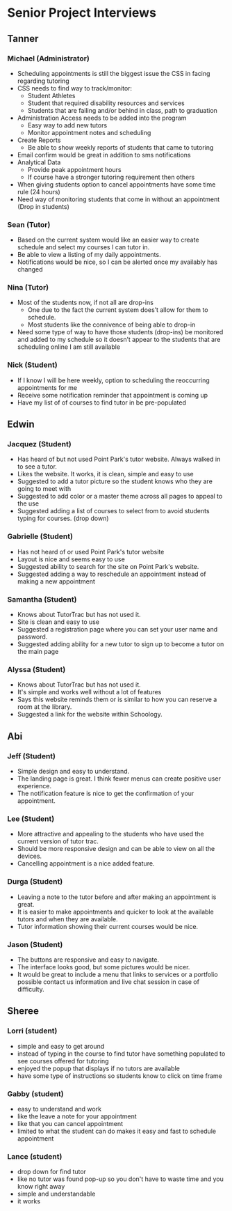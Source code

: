 # Senior Project Interviews

## Tanner

### Michael (Administrator)
* Scheduling appointments is still the biggest issue the CSS in facing regarding tutoring
* CSS needs to find way to track/monitor:
    - Student Athletes
    - Student that required disability resources and services
    - Students that are failing and/or behind in class, path to graduation
*  Administration Access needs to be added into the program
    - Easy way to add new tutors
    - Monitor appointment notes and scheduling
* Create Reports
    - Be able to show weekly reports of students that came to tutoring
* Email confirm would be great in addition to sms notifications
* Analytical Data
    - Provide peak appointment hours
    - If course have a stronger tutoring requirement then others
* When giving students option to cancel appointments have some time rule (24 hours)
* Need way of monitoring students that come in without an appointment (Drop in students)

### Sean (Tutor)
* Based on the current system would like an easier way to create schedule and select my courses I can tutor in.
* Be able to view a listing of my daily appointments.
* Notifications would be nice, so I can be alerted once my availably has changed


### Nina (Tutor)
* Most of the students now, if not all are drop-ins
    - One due to the fact the current system does’t allow for them to schedule.
    - Most students like the connivence of being able to drop-in
* Need some type of way to have those students (drop-ins) be monitored and added to my schedule so it doesn’t appear to the students that are scheduling online  I am still available


### Nick (Student)
* If I know I will be here weekly, option to scheduling the reoccurring appointments for me
* Receive some notification reminder that appointment is coming up
* Have my list of of courses to find tutor in be pre-populated


## Edwin
### Jacquez (Student)
* Has heard of but not used Point Park's tutor website. Always walked in to see a tutor.
* Likes the website. It works, it is clean, simple and easy to use
* Suggested to add a tutor picture so the student knows who they are going to meet with
* Suggested to add color or a master theme across all pages to appeal to the use
* Suggested adding a list of courses to select from to avoid students typing for courses. (drop down)

### Gabrielle (Student)
* Has not heard of or used Point Park's tutor website
* Layout is nice and seems easy to use
* Suggested ability to search for the site on Point Park's website.
* Suggested adding a way to reschedule an appointment instead of making a new appointment

### Samantha (Student)
* Knows about TutorTrac but has not used it.
* Site is clean and easy to use
* Suggested a registration page where you can set your user name and password.
*  Suggested adding ability for a new tutor to sign up to become a tutor on the main page

### Alyssa (Student)
* Knows about TutorTrac but has not used it.
* It's simple and works well without a lot of features
* Says this website reminds them or is similar to how you can reserve a room at the library.
* Suggested a link for the website within Schoology.



## Abi
### Jeff (Student)
* Simple design and easy to understand. 
* The landing page is great. I think fewer menus can create positive user experience.
* The notification feature is nice to get the confirmation of your appointment.

### Lee (Student)
* More attractive and appealing to the students who have used the current version of tutor trac.
* Should be more responsive design and can be able to view on all the devices.
* Cancelling appointment is a nice added feature.

### Durga (Student)
* Leaving a note to the tutor before and after making an appointment is great.
* It is easier to make appointments and quicker to look at the available tutors and when they are available.
* Tutor information showing their current courses would be nice.

### Jason (Student)
* The buttons are responsive and easy to navigate.
* The interface looks good, but some pictures would be nicer.
* It would be great to include a menu that links to services or a portfolio possible contact us information and live chat session in case of difficulty.

## Sheree

### Lorri (student)
* simple and easy to get around
* instead of typing in the course to find tutor have something populated to see courses offered for tutoring
* enjoyed the popup that displays if no tutors are available
* have some type of instructions so students know to click on time frame
### Gabby (student)
* easy to understand and work
* like the leave a note for your appointment
* like that you can cancel appointment
* limited to what the student can do makes it easy and fast to schedule appointment
### Lance (student)
* drop down for find tutor
* like no tutor was found pop-up so you don't have to waste time and you know right away
* simple and understandable
* it works
